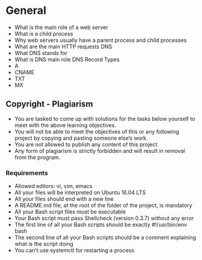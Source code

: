 # General

* What is the main role of a web server
* What is a child process
* Why web servers usually have a parent process and child processes
* What are the main HTTP requests
DNS
* What DNS stands for
* What is DNS main role
DNS Record Types
* A
* CNAME
* TXT
* MX

## Copyright - Plagiarism

* You are tasked to come up with solutions for the tasks below yourself to meet with the above learning objectives.
* You will not be able to meet the objectives of this or any following project by copying and pasting someone else’s work.
* You are not allowed to publish any content of this project.
* Any form of plagiarism is strictly forbidden and will result in removal from the program.

### Requirements

* Allowed editors: vi, vim, emacs
* All your files will be interpreted on Ubuntu 16.04 LTS
* All your files should end with a new line
* A README.md file, at the root of the folder of the project, is mandatory
* All your Bash script files must be executable
* Your Bash script must pass Shellcheck (version 0.3.7) without any error
* The first line of all your Bash scripts should be exactly #!/usr/bin/env bash 
* The second line of all your Bash scripts should be a comment explaining what is the script doing
* You can’t use systemctl for restarting a process
